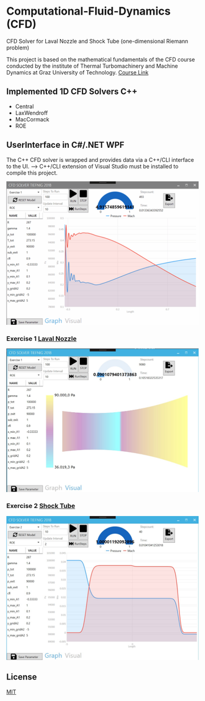 # Computational-Fluid-Dynamics (CFD)
CFD Solver for Laval Nozzle and Shock Tube (one-dimensional Riemann problem)

This project is based on the mathematical fundamentals of the CFD course conducted by the institute of Thermal Turbomachinery and Machine Dynamics at Graz University of Technology. 
[Course Link](https://online.tugraz.at/tug_online/wbLv.wbShowLVDetail?pStpSpNr=207174)

## Implemented 1D CFD Solvers C++

* Central
* LaxWendroff
* MacCormack
* ROE 


## UserInterface in C#/.NET WPF
The C++ CFD solver is wrapped and provides data via a C++/CLI interface to the UI. 
--> C++/CLI extension of Visual Studio must be installed to compile this project.

![Screen Cast](https://github.com/JTiefnig/Computational-Fluid-Dynamics/blob/master/Media/ScreenCastCFD.gif)


### Exercise 1 [Laval Nozzle](https://en.wikipedia.org/wiki/De_Laval_nozzle)
![Laval Nozzle Screen Shot](https://github.com/JTiefnig/Computational-Fluid-Dynamics/blob/master/Media/ScreenShotLaval.jpg?raw=true)

### Exercise 2 [Shock Tube](https://en.wikipedia.org/wiki/Sod_shock_tube)
![Shock Tube Screen Shot](https://github.com/JTiefnig/Computational-Fluid-Dynamics/blob/master/Media/ScreenShotShockTube.jpg?raw=true)

## License
[MIT](https://choosealicense.com/licenses/mit/)
